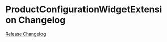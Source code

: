 # ProductConfigurationWidgetExtension Changelog

[Release Changelog](https://github.com/spryker/product-configuration-widget-extension/releases)
